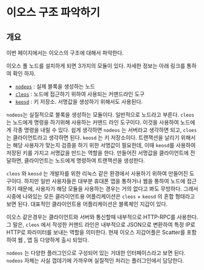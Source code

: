 # 이오스 구조 파악하기

## 개요

이번 페이지에서는 이오스의 구조에 대해서 파악한다.

이오스 풀 노드를 설치하게 되면 3가지의 모듈이 있다. 자세한 정보는 아래 링크를 통하여 확인 하자.

* [`nodeos`](../../../keywords/n/nodeos.md) : 실제 블록을 생성하는 노드 
* [`cleos`](../../../keywords/c/cleos.md) : 노드에 접근하기 위하여 사용되는 커맨드라인 도구
* [`keosd`](../../../keywords/k/keosd.md) : 키 저장소. 서명값을 생성하기 위해서도 사용된다.

`nodeos`는 실질적으로 블록을 생성하는 모듈이다. 일반적으로 노드라고 부른다.  `cleos`는 노드에게 명령을 하기위해 사용하는 커맨드 라인 도구이다. 이것을 사용하여 노드에게 각종 명령을 내릴 수 있다. 쉽게 생각하면  `nodeos` 는 서버라고 생각하면 되고, `cloes` 는 클라이언트라고 생각하면 된다. `keosd` 는 키 저장소이다. 트랜잭션을 날리기 위해서는 해당 사용자가 맞는지 검증을 하기 위한 서명값이 필요한데, 이때 `keosd`를 사용하여 저장된 키를 가지고 서명값을 만드는 역할을 한다. 만들어진 서명값을 클라이언트에 전달하면, 클라이언트는 노드에게 명령하여 트랜잭션을 생성한다.

`cleos` 와 `keosd` 는 개발자를 위한 리눅스 같은 환경에서 사용하기 위하여 만들어진 도구이다. 하지만 일반 사용자들은 대부분 휴대폰 앱을 통하거나 웹을 통하여 노드에 접근하기 때문에, 사용자가 해당 모듈을 사용하는 경우는 거의 없다고 봐도 무방하다. 그래서 시중에 나와있는 모든 클라이언트용 어플리케이션은  `cleos` + `keosd` 의 혼합 형태라고 보면 된다. 대표적인 클라이언트용 어플리케이션은 블록체인 지갑이 있다. 

이오스 같은경우는 클라이언트와 서버와 통신할때 내부적으로 HTTP-RPC를 사용한다. 그 말은, `cleos` 에서 작성한 커맨드 라인은 내부적으로 JSON으로 변환하여 특정 IP로 HTTP로 파라미터를 보내는 역할을 의미한다.  현재 이오스 지갑어플은 Scatter를 포함하여 웹 , 앱 등 다양하게 출시 되었다.

`nodeos` 는 다양한 플러그인으로 구성되어 있는 거대한 인터페이스라고 보면 된다. `nodeos` 자체는 사실 껍데기에 가까우며 실질적인 처리는 플러그인에서 담당한다.



